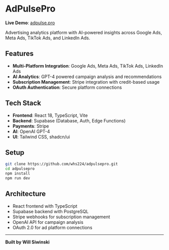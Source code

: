 # AdPulsePro

**Live Demo**: [adpulse.pro](https://adpulse.pro)

Advertising analytics platform with AI-powered insights across Google Ads, Meta Ads, TikTok Ads, and LinkedIn Ads.

## Features

- **Multi-Platform Integration**: Google Ads, Meta Ads, TikTok Ads, LinkedIn Ads
- **AI Analytics**: GPT-4 powered campaign analysis and recommendations
- **Subscription Management**: Stripe integration with credit-based usage
- **OAuth Authentication**: Secure platform connections

## Tech Stack

- **Frontend**: React 18, TypeScript, Vite
- **Backend**: Supabase (Database, Auth, Edge Functions)
- **Payments**: Stripe
- **AI**: OpenAI GPT-4
- **UI**: Tailwind CSS, shadcn/ui

## Setup

```bash
git clone https://github.com/whs224/adpulsepro.git
cd adpulsepro
npm install
npm run dev
```

## Architecture

- React frontend with TypeScript
- Supabase backend with PostgreSQL
- Stripe webhooks for subscription management
- OpenAI API for campaign analysis
- OAuth 2.0 for ad platform connections

---

**Built by Will Siwinski**